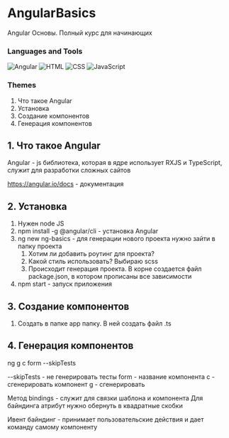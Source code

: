 # AngularBasics

Angular Основы. Полный курс для начинающих

### Languages and Tools
![Angular](https://img.shields.io/badge/-Angular-090909?style=for-the-badge&logo=Angular)
![HTML](https://img.shields.io/badge/-HTML5-090909?style=for-the-badge&logo=HTML5)
![CSS](https://img.shields.io/badge/-CSS-090909?style=for-the-badge&logo=CSS3)
![JavaScript](https://img.shields.io/badge/-JS-090909?style=for-the-badge&logo=JavaScript)

### Themes
<ol>
<li>Что такое Angular</li>
<li>Установка</li>
<li>Создание компонентов</li>
<li>Генерация компонентов</li>
</ol>


## 1. Что такое Angular
Angular - js библиотека, которая в ядре использует RXJS и TypeScript, служит для разработки сложных сайтов

https://angular.io/docs - документация

## 2. Установка

<ol>
<li>Нужен node JS</li>
<li>npm install -g @angular/cli - установка Angular</li>
<li>ng new ng-basics - для генерации нового проекта нужно зайти в папку проекта  
<ol>
<li>Хотим ли добавить роутинг для проекта?</li>
<li>Какой стиль использовать? Выбираю scss</li>
<li>Происходит генерация проекта. В корне создается файл package.json, в котором прописаны все зависимости</li>
</ol>
</li>
<li>npm start - запуск приложения</li>
</ol>

## 3. Создание компонентов
<ol>
<li>Создать в папке app папку. В ней создать файл .ts</li>
</ol>

## 4. Генерация компонентов
ng g c form --skipTests

--skipTests - не генерировать тесты
form - название компонента
c - сгенерировать компонент
g - сгенерировать

Метод bindings - служит для связки шаблона и компонента
Для байндинга атрибут нужно обернуть в квадратные скобки

Ивент байндинг - принимает пользовательские действия и дает команду самому компоненту
